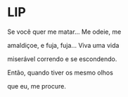 # LIP
Se você quer me matar... Me odeie, me

amaldiçoe, e fuja, fuja... Viva uma vida

miserável correndo e se escondendo.

Então, quando tiver os mesmo olhos

que eu, me procure.
